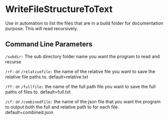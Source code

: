 # WriteFileStructureToText

Use in automation to list the files that are in a build folder for documentation purpose. This will read recursively.

## Command Line Parameters

```/subdir:``` The sub directory folder name you want the program to read and recurse

```/rf:``` or ```/relativefile:``` the name of the relative file you want to save the relative file paths to. default=relative.txt

```/ff:``` or ```/fullfile:``` the name of the full path file you want to save the full paths of files to. default=full.txt

```/cf:``` or ```/combinedfile:``` the name of the json file that you want the program to output both the full and relative path to for each file. default=combined.json

